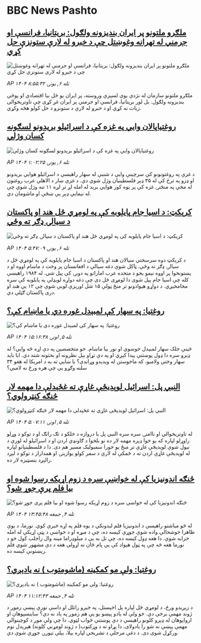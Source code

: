 # BBC News Pashto## [ ملګرو ملتونو پر ایران بندیزونه ولګول: بریتانیا، فرانسې او جرمني له تهرانه وغوښتل چې د خبرو له لارې ستونزې حل کړي](https://www.bbc.com/pashto/articles/ce862nn53eeo?at_medium=RSS&at_campaign=rss?at_campaign=githubrss)![ ملګرو ملتونو پر ایران بندیزونه ولګول: بریتانیا، فرانسې او جرمني له تهرانه وغوښتل چې د خبرو له لارې ستونزې حل کړي](https://ichef.bbci.co.uk/ace/ws/240/cpsprodpb/ee5f/live/b0bf8b10-9c38-11f0-92db-77261a15b9d2.jpg)_AP ۱۴۰۴ تله ۶, يونۍ ۸:۵۵:۳۲_ملګرو ملتونو سازمان له نژدې یوې لسیزې وروسته، پر ایران یو ځل بیا اقتصادي او پوځي بندیزونه ولګول. بل لور برېتانیا، فرانسې او جرمني پر ایران غږ کړی چې تاوتریخوالی زیات نه کړي او د خبرو له لارې د ستونزو د حل کولو هڅه وکړي.## [روغتياپالان وايي په غزه کې د اسرائیلو بريدونو لسګونه کسان وژلي](https://www.bbc.com/pashto/articles/cpw10yrpnvlo?at_medium=RSS&at_campaign=rss?at_campaign=githubrss)![روغتياپالان وايي په غزه کې د اسرائیلو بريدونو لسګونه کسان وژلي](https://ichef.bbci.co.uk/ace/ws/240/cpsprodpb/2f11/live/52944170-9c06-11f0-928c-71dbb8619e94.jpg)_AP ۱۴۰۴ تله ۶, يونۍ ۱:۰۲:۲۵_د غزې په روغتونونو کې سرچينې وايي د شنبې له سهار راهيسې د اسرائيلو هوايي بريدونو او ډزو په ترڅ کې له ۳۵ ډېر فلسطينیان وژل شوي دي. د غزې ښار د الاهلي عرب روغتون له مخې په منځنۍ غزه کې پر يوه کور هوايي بريد له امله لږ تر لږه ۱۱ تنه وژل شوي چې له نیمايي ډېر یې ښځې او ماشومان دي.## [کرېکټ: د اسيا جام پایلوبه کې په لومړي ځل هند او پاکستان د سيالۍ ډګر ته وځي](https://www.bbc.com/pashto/articles/cd0734xz0rzo?at_medium=RSS&at_campaign=rss?at_campaign=githubrss)![کرېکټ: د اسيا جام پایلوبه کې په لومړي ځل هند او پاکستان د سيالۍ ډګر ته وځي](https://ichef.bbci.co.uk/ace/ws/240/cpsprodpb/3fe2/live/6cdfa470-9c2e-11f0-898c-7f66d7a36fc0.jpg)_AP ۱۴۰۴ تله ۶, يونۍ ۵:۴۷:۰۹_د کرېکټ دوه سرسختي سيالان هند او پاکستان د اسيا جام پايلوبه کې په لومړي ځل د سيالۍ ډګر ته وځي. ټاکل شوې دغه سيالي د افغانستان پر وخت د ماښام اووه او د پښتونخوا پر اووه نیمو بجو د متحده عرب اماراتو په دوبۍ کې پيل شي. له ۱۹۸۴ راهیسې کله چې اسيا جام پیل شوی دا لومړی ځل دی چې دغه دواړه لوبډلې په پايلوبه کې سره مخامخېږي. د دواړو هېوادونو تر منځ ټولې ۱۵ شل اوريزې لوبې شوې چې ۱۲ یې هند او دری پاکستان ګټلې دي.## [روغتیا: په سهار کې لمبېدل غوره دي یا ماښام کې؟](https://www.bbc.com/pashto/articles/c8d75p667e5o?at_medium=RSS&at_campaign=rss?at_campaign=githubrss)![روغتیا: په سهار کې لمبېدل غوره دي یا ماښام کې؟](https://ichef.bbci.co.uk/ace/ws/240/cpsprodpb/0c30/live/235a0ad0-9b83-11f0-b741-177e3e2c2fc7.jpg)_AP ۱۴۰۴ تله ۵, اونۍ ۱۵:۱۶:۳۸_ځینې خلک سهار لمبېدل خوښوي او نور بیا ماښام. خو متخصصین په دې اړه څه وايي؟
له ډېرو سره دا ډول پوښتنې پیدا کېږي او په دې تړاو بېل نظرونه او بحثونه شته دي. 
 ایا باید سهار وختي ولامبو، که ماخوستن له ویدېدو وړاندې؟‌ یا ښايي ته به د امریکا له هغو ۳۴ سلنه وګړو یې چې هره ورځ نه لامبي؟## [النبي پل: اسرائيل لوېدیځې غاړې ته غځېدلې دا مهمه لار څنګه کنټرولوي؟](https://www.bbc.com/pashto/articles/cwyd1q23ywzo?at_medium=RSS&at_campaign=rss?at_campaign=githubrss)![النبي پل: اسرائيل لوېدیځې غاړې ته غځېدلې دا مهمه لار څنګه کنټرولوي؟](https://ichef.bbci.co.uk/ace/ws/240/cpsprodpb/4d07/live/ccb41c40-9ad6-11f0-92db-77261a15b9d2.jpg)_AP ۱۴۰۴ تله ۵, اونۍ ۵:۰۷:۱۱_له تاوتریخوالي او ناامنۍ سره سره النبي پل یا دروازه د خلکو د تګ راتګ او د توکو د وړلو راوړلو لپاره که یو خوا ډېره مهمه لار ده نو بلخوا د ګاونډي اردن او د اسرائيلو له لوري د نیول شوې لوېدیځې غاړې تر منځ یو خورا سمبولیک مسیر هم دی.
دا د فلسطینیانو لپاره له لوېدیځې غاړې اردن ته د ځمکې له لارې د سفر کولو یوازېنۍ او همداراز د توکو د لېږد رالېږد بنسټيزه لار ده.‌## [څنګه اندونیزیا کې له خواښې سره د زوم اړیکه رسوا شوه او بیا فلم پرې جوړ شو؟](https://www.bbc.com/pashto/articles/crrjkywwvvxo?at_medium=RSS&at_campaign=rss?at_campaign=githubrss)![څنګه اندونیزیا کې له خواښې سره د زوم اړیکه رسوا شوه او بیا فلم پرې جوړ شو؟](https://ichef.bbci.co.uk/ace/ws/240/cpsprodpb/5e3d/live/6ca92950-99f8-11f0-97f5-bd38218a3641.png)_AP ۱۴۰۴ تله ۴, جمعه ۱۳:۴۵:۴۸_له څو میاشتو راهیسې د اندونیزیا فلم لیدونکي د یوه فلم په اړه خبرې کوي. نورما، د یوې ظاهرا خوشحالې واده شوې جوړې کیسه ده، چې د میړه او د خواښې د پټې اړیکې له امله خرابه شوې.
دا هغه ډول کیسه ده، چې تل به یې د میلوډراما مینه وال راجلب کول خو د نورما هغه څه چې په ټول هېواد کې یې پام ځان ته اړولی هغه د دې مشهور شوي فلم رېښتونې کیسه ده.## [روغتیا: ولې مو کمکینه (ماشومتوب ) نه یادېږي؟](https://www.bbc.com/pashto/articles/c98e7xn3rg4o?at_medium=RSS&at_campaign=rss?at_campaign=githubrss)![روغتیا: ولې مو کمکینه (ماشومتوب ) نه یادېږي؟](https://ichef.bbci.co.uk/ace/ws/240/cpsprodpb/d386/live/9c1c6420-9603-11f0-9cf6-cbf3e73ce2b9.png)_AP ۱۴۰۴ تله ۴, جمعه ۱۱:۱۲:۴۳_د زېږېدو ورځ، د لومړي ځل لپاره پل اخېستل، په خبرو راتلل او داسې نورې پېښې زموږ د ژوند مهمې برخې دي. خو ولې له یادو پېښو یو یې هم زموږ په یاد نه دي؟
ساينسپوهان او ارواپوهان له ډېرو کلونو راهيسې د دې پوښتنې ځواب لټوي.
دا چې ولې موږ د کوچینوالي مهمې پېښې نه شو را یادولای، دا پړاو ته د وړکتوب( د ژوند لومړني کلونه) هېرېدل نوم ورکړل شوی دی. د دغې مرحلې د تشریحي لپاره بېلا، بېلې تیورۍ جوړې شوې دي.